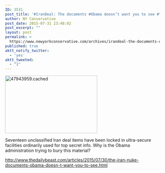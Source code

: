 ```yaml
---
ID: 3531
post_title: '#IranDeal: The documents #Obama doesn’t want you to see #tcot #ImpeachObama'
author: NY Conservative
post_date: 2015-07-31 23:48:02
post_excerpt: ""
layout: post
permalink: >
  https://www.newyorkconservative.com/archives/irandeal-the-documents-obama-doesnt-want-you-to-see-tcot-impeachobama/
published: true
aktt_notify_twitter:
  - 'yes'
aktt_tweeted:
  - "1"
---
```

<a href="http://newyorkconservative.s3.amazonaws.com/wp-content/uploads/2015/07/47943959.cached.jpg"><img class="alignnone size-medium wp-image-3532" src="http://newyorkconservative.s3.amazonaws.com/wp-content/uploads/2015/07/47943959.cached-300x188.jpg" alt="47943959.cached" width="300" height="188" /></a>

Seventeen unclassified Iran deal items have been locked in ultra-secure facilities ordinarily used for top secret info. Why is the Obama administration trying to bury this material?

<a href="http://www.thedailybeast.com/articles/2015/07/30/the-iran-nuke-documents-obama-doesn-t-want-you-to-see.html">http://www.thedailybeast.com/articles/2015/07/30/the-iran-nuke-documents-obama-doesn-t-want-you-to-see.html</a>